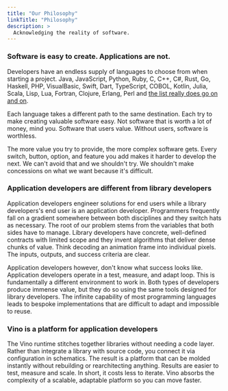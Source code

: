 ```yaml
---
title: "Our Philosophy"
linkTitle: "Philosophy"
description: >
  Acknowledging the reality of software.
---
```


### Software is easy to create. Applications are not.

Developers have an endless supply of languages to choose from when starting a project. Java, JavaScript, Python, Ruby, C, C++, C#, Rust, Go, Haskell, PHP, VisualBasic, Swift, Dart, TypeScript, COBOL, Kotlin, Julia, Scala, Lisp, Lua, Fortran, Clojure, Erlang, Perl and [the list really does go on and on](https://en.wikipedia.org/wiki/List_of_programming_languages).

Each language takes a different path to the same destination. Each try to make creating valuable software easy. Not software that is worth a lot of money, mind you. Software that users value. Without users, software is worthless.

The more value you try to provide, the more complex software gets. Every switch, button, option, and feature you add makes it harder to develop the next. We can't avoid that and we shouldn't try. We shouldn't make concessions on what we want because it's difficult.

### Application developers are different from library developers

Application developers engineer solutions for end users while a library developers's end user is an application developer. Programmers frequently fall on a gradient somewhere between both disciplines and they switch hats as necessary. The root of our problem stems from the variables that both sides have to manage. Library developers have concrete, well-defined contracts with limited scope and they invent algorithms that deliver dense chunks of value. Think decoding an animation frame into individual pixels. The inputs, outputs, and success criteria are clear.

Application developers however, don't know what success looks like. Application developers operate in a test, measure, and adapt loop. This is fundamentally a different environment to work in. Both types of developers produce immense value, but they do so using the same tools designed for library developers. The infinite capability of most programming languages leads to bespoke implementations that are difficult to adapt and impossible to reuse.

### Vino is a platform for application developers

The Vino runtime stitches together libraries without needing a code layer. Rather than integrate a library with source code, you connect it via configuration in schematics. The result is a platform that can be molded instantly without rebuilding or rearchitecting anything. Results are easier to test, measure and scale. In short, it costs less to iterate. Vino absorbs the complexity of a scalable, adaptable platform so you can move faster.
